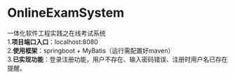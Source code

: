 # OnlineExamSystem
一体化软件工程实践之在线考试系统  
1.**项目端口入口**：localhost:8080  
2.**使用框架**：springboot + MyBatis（运行需配置好maven）  
3.**已实现功能**：登录注册功能，用户不存在、输入密码错误、注册时用户名已存在提醒。
